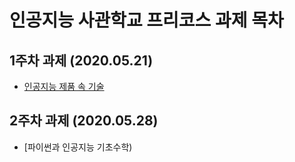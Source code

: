 # 인공지능 사관학교 프리코스 과제 목차

## 1주차 과제 (2020.05.21)
- [인공지능 제품 속 기술](https://github.com/kang-jeonga/aischool/blob/master/1%EC%A3%BC%EC%B0%A8%EA%B3%BC%EC%A0%9C_jeong.ipynb)
## 2주차 과제 (2020.05.28)
- [파이썬과 인공지능 기초수학)
